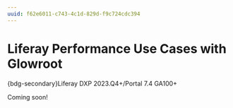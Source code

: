 ```yaml
---
uuid: f62e6011-c743-4c1d-829d-f9c724cdc394
---
```

# Liferay Performance Use Cases with Glowroot

{bdg-secondary}Liferay DXP 2023.Q4+/Portal 7.4 GA100+

Coming soon!